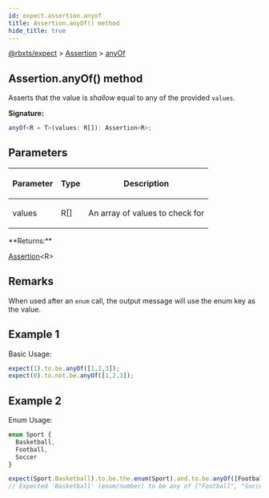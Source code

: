 ```yaml
---
id: expect.assertion.anyof
title: Assertion.anyOf() method
hide_title: true
---
```


[@rbxts/expect](./expect.md) &gt; [Assertion](./expect.assertion.md) &gt; [anyOf](./expect.assertion.anyof.md)

## Assertion.anyOf() method

Asserts that the value is _shallow_ equal to any of the provided `values`<!-- -->.

**Signature:**

```typescript
anyOf<R = T>(values: R[]): Assertion<R>;
```

## Parameters

<table><thead><tr><th>

Parameter


</th><th>

Type


</th><th>

Description


</th></tr></thead>
<tbody><tr><td>

values


</td><td>

R\[\]


</td><td>

An array of values to check for


</td></tr>
</tbody></table>
**Returns:**

[Assertion](./expect.assertion.md)<!-- -->&lt;R&gt;

## Remarks

When used after an `enum` call, the output message will use the enum key as the value.

## Example 1

Basic Usage:

```ts
expect(1).to.be.anyOf([1,2,3]);
expect(0).to.not.be.anyOf([1,2,3]);
```

## Example 2

Enum Usage:

```ts
enum Sport {
  Basketball,
  Football,
  Soccer
}

expect(Sport.Basketball).to.be.the.enum(Sport).and.to.be.anyOf([Football, Soccer]);
// Expected 'Basketball' (enum/number) to be any of ["Football", "Soccer"]
```
